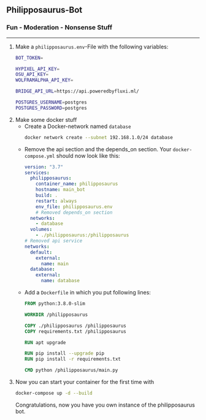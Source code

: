 ## Philipposaurus-Bot
### Fun - Moderation - Nonsense Stuff

---

1. Make a `philipposaurus.env`-File with the following variables:
   ```bash
   BOT_TOKEN=
   
   HYPIXEL_API_KEY=
   OSU_API_KEY=
   WOLFRAMALPHA_API_KEY=
   
   BRIDGE_API_URL=https://api.poweredbyfluxi.ml/
   
   POSTGRES_USERNAME=postgres
   POSTGRES_PASSWORD=postgres
   ```
2. Make some docker stuff
    - Create a Docker-network named `database`
      ```bash
      docker network create --subnet 192.168.1.0/24 database
      ```
    - Remove the api section and the depends_on section. Your `docker-compose.yml` should now look like this:
      ```yml
      version: "3.7"
      services:
        philipposaurus:
          container_name: philipposaurus
          hostname: main_bot
          build: .
          restart: always
          env_file: philipposaurus.env
          # Removed depends_on section
        networks:
          - database
        volumes:
          - ./philipposaurus:/philipposaurus
      # Removed api service
      networks:
        default:
          external:
            name: main
        database:
          external:
            name: database
      ```
    - Add a `Dockerfile` in which you put following lines:
      ```dockerfile
      FROM python:3.8.0-slim

      WORKDIR /philipposaurus
      
      COPY ./philipposaurus /philipposaurus
      COPY requirements.txt /philipposaurus
      
      RUN apt upgrade
      
      RUN pip install --upgrade pip
      RUN pip install -r requirements.txt
      
      CMD python /philipposaurus/main.py
      ```
3. Now you can start your container for the first time with
   ```bash
   docker-compose up -d --build
   ```
   Congratulations, now you have you own instance of the philipposaurus bot.